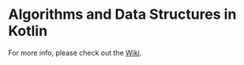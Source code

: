# Algorithms and Data Structures in Kotlin

For more info, please check out the [Wiki](https://github.com/nazmulidris/algo/wiki).